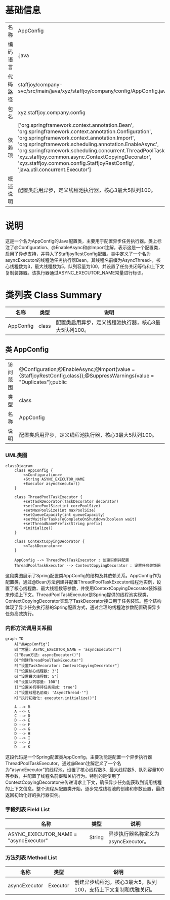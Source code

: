 # 基础信息

|      |      |
|------|------|
| 名称 | AppConfig |
| 编码语言 | .java |
| 代码路径 | staffjoy/company-svc/src/main/java/xyz/staffjoy/company/config/AppConfig.java |
| 包名 | xyz.staffjoy.company.config |
| 依赖项 | ['org.springframework.context.annotation.Bean', 'org.springframework.context.annotation.Configuration', 'org.springframework.context.annotation.Import', 'org.springframework.scheduling.annotation.EnableAsync', 'org.springframework.scheduling.concurrent.ThreadPoolTaskExecutor', 'xyz.staffjoy.common.async.ContextCopyingDecorator', 'xyz.staffjoy.common.config.StaffjoyRestConfig', 'java.util.concurrent.Executor'] |
| 概述说明 | 配置类启用异步，定义线程池执行器，核心3最大5队列100。 |

# 说明

这是一个名为AppConfig的Java配置类，主要用于配置异步任务执行器。类上标注了@Configuration、@EnableAsync和@Import注解，表示这是一个配置类，启用了异步支持，并导入了StaffjoyRestConfig配置。类中定义了一个名为asyncExecutor的线程池任务执行器Bean，其线程名前缀为AsyncThread-，核心线程数为3，最大线程数为5，队列容量为100，并设置了任务关闭等待和上下文复制装饰器。该执行器通过ASYNC_EXECUTOR_NAME常量进行标识。

# 类列表 Class Summary

| 名称   | 类型  | 说明 |
|-------|------|-------------|
| AppConfig | class | 配置类启用异步，定义线程池执行器，核心3最大5队列100。 |



## 类 AppConfig

|      |      |
|------|------|
| 访问范围 | @Configuration;@EnableAsync;@Import(value = {StaffjoyRestConfig.class});@SuppressWarnings(value = "Duplicates");public |
| 类型 | class |
| 名称 | AppConfig |
| 说明 | 配置类启用异步，定义线程池执行器，核心3最大5队列100。 |


### UML类图

```mermaid
classDiagram
    class AppConfig {
        <<Configuration>>
        +String ASYNC_EXECUTOR_NAME
        +Executor asyncExecutor()
    }

    class ThreadPoolTaskExecutor {
        +setTaskDecorator(TaskDecorator decorator)
        +setCorePoolSize(int corePoolSize)
        +setMaxPoolSize(int maxPoolSize)
        +setQueueCapacity(int queueCapacity)
        +setWaitForTasksToCompleteOnShutdown(boolean wait)
        +setThreadNamePrefix(String prefix)
        +initialize()
    }

    class ContextCopyingDecorator {
        <<TaskDecorator>>
    }

    AppConfig --> ThreadPoolTaskExecutor : 创建实例并配置
    ThreadPoolTaskExecutor --> ContextCopyingDecorator : 设置任务装饰器
```

这段类图展示了Spring配置类AppConfig的结构及其依赖关系。AppConfig作为配置类，通过@Bean方法创建并配置ThreadPoolTaskExecutor线程池实例，设置了核心线程数、最大线程数等参数，并使用ContextCopyingDecorator装饰器来传递上下文。ThreadPoolTaskExecutor是Spring提供的线程池实现类，ContextCopyingDecorator实现了TaskDecorator接口用于任务装饰。整个结构体现了异步任务执行器的Spring配置方式，通过合理的线程池参数配置确保异步任务高效执行。


### 内部方法调用关系图

```mermaid
graph TD
    A["类AppConfig"]
    B["常量: ASYNC_EXECUTOR_NAME = 'asyncExecutor'"]
    C["Bean方法: asyncExecutor()"]
    D["创建ThreadPoolTaskExecutor"]
    E["设置TaskDecorator: ContextCopyingDecorator"]
    F["设置核心线程数: 3"]
    G["设置最大线程数: 5"]
    H["设置队列容量: 100"]
    I["设置关机等待任务完成: true"]
    J["设置线程名前缀: 'AsyncThread-'"]
    K["执行初始化: executor.initialize()"]

    A --> B
    A --> C
    C --> D
    D --> E
    D --> F
    D --> G
    D --> H
    D --> I
    D --> J
    D --> K
```

这段代码是一个Spring配置类AppConfig，主要功能是配置一个异步执行器ThreadPoolTaskExecutor。通过@Bean注解定义了一个名为"asyncExecutor"的线程池，设置了核心线程数3、最大线程数5、队列容量100等参数，并配置了线程名前缀和关机行为。特别的是使用了ContextCopyingDecorator来传递请求上下文，确保异步任务能获取到调用线程的上下文信息。整个流程从配置类开始，逐步完成线程池的创建和参数设置，最终返回初始化好的执行器实例。

### 字段列表 Field List

| 名称  | 类型  | 说明 |
|-------|-------|------|
| ASYNC_EXECUTOR_NAME = "asyncExecutor" | String | 异步执行器名称定义为asyncExecutor。 |

### 方法列表 Method List

| 名称  | 类型  | 说明 |
|-------|-------|------|
| asyncExecutor | Executor | 创建异步线程池，核心3最大5，队列100，支持上下文复制和优雅关闭。 |




